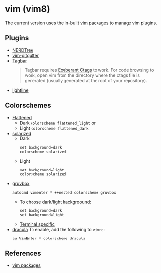 # vim (vim8)
The current version uses the in-built [vim packages][vim-pkg] to manage vim
plugins.

## Plugins
* [NERDTree][nerdtree-git]
* [vim-gitgutter][gitgutter-git]
* [Tagbar][tagbar-git]
  > Tagbar requires [Exuberant Ctags][ctags] to work. For code browsing to work,
  > open vim from the directory where the ctags file is generated (usually
  > generated at the root of your repository).
* [lightline][lightline-git]

## Colorschemes
* [Flattened][flattened-git]
  + Dark `colorscheme flattened_light` or
  + Light `colorscheme flattened_dark`
* [solarized][solarized-git]
  + Dark
    ```
    set background=dark
    colorscheme solarized
    ```
  + Light
    ```
    set background=light
    colorscheme solarized
    ```
* [gruvbox][gruvbox-git]
  ```
  autocmd vimenter * ++nested colorscheme gruvbox
  ```
  + To choose dark/light backgroound:
    ```
    set background=dark
    set background=light
    ```
  + [Terminal specific][gruvbox-term-specific]
* [dracula][dracula-git]
  To enable, add the following to `vimrc`:
  ```
  au VimEnter * colorscheme dracula
  ```


## References
 * [vim packages][vim-pkg]

[vim-pkg]: https://vimhelp.org/repeat.txt.html#packages
[nerdtree-git]: https://github.com/preservim/nerdtree
[gitgutter-git]: https://github.com/airblade/vim-gitgutter
[tagbar-git]: https://github.com/preservim/tagbar
[lightline-git]: https://github.com/itchyny/lightline.vim
[ctags]: http://ctags.sourceforge.net/
[flattened-git]: https://github.com/romainl/flattened
[solarized-git]: https://github.com/altercation/vim-colors-solarized
[gruvbox-git]: https://github.com/morhetz/gruvbox
[gruvbox-term-specific]: https://github.com/morhetz/gruvbox/wiki/Terminal-specific
[dracula-git]: https://github.com/dracula/vim
